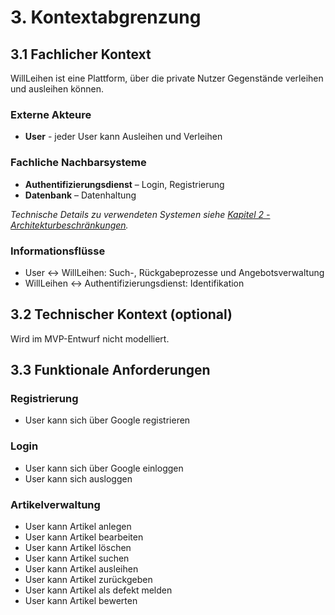 # 3. Kontextabgrenzung

## 3.1 Fachlicher Kontext

WillLeihen ist eine Plattform, über die private Nutzer Gegenstände verleihen und ausleihen können.

### Externe Akteure
- **User** - jeder User kann Ausleihen und Verleihen

### Fachliche Nachbarsysteme
- **Authentifizierungsdienst** – Login, Registrierung
- **Datenbank** – Datenhaltung

*Technische Details zu verwendeten Systemen siehe [Kapitel 2 - Architekturbeschränkungen](02_architecture_constraints.md).*

### Informationsflüsse
- User ↔ WillLeihen: Such-, Rückgabeprozesse und Angebotsverwaltung
- WillLeihen ↔ Authentifizierungsdienst: Identifikation 

## 3.2 Technischer Kontext (optional)
Wird im MVP-Entwurf nicht modelliert.

## 3.3 Funktionale Anforderungen

### Registrierung
- User kann sich über Google registrieren

### Login
- User kann sich über Google einloggen
- User kann sich ausloggen

### Artikelverwaltung
- User kann Artikel anlegen
- User kann Artikel bearbeiten
- User kann Artikel löschen
- User kann Artikel suchen
- User kann Artikel ausleihen
- User kann Artikel zurückgeben
- User kann Artikel als defekt melden
- User kann Artikel bewerten
